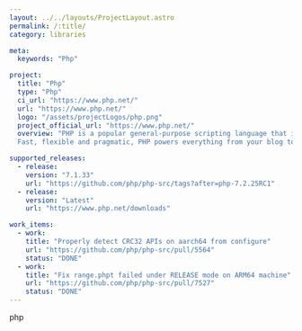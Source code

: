 ```yaml
---
layout: ../../layouts/ProjectLayout.astro
permalink: /:title/
category: libraries

meta:
  keywords: "Php"

project:
  title: "Php"
  type: "Php"
  ci_url: "https://www.php.net/"
  url: "https://www.php.net/"
  logo: "/assets/projectLogos/php.png"
  project_official_url: "https://www.php.net/"
  overview: "PHP is a popular general-purpose scripting language that is especially suited to web development.
  Fast, flexible and pragmatic, PHP powers everything from your blog to the most popular websites in the world."

supported_releases:
  - release:
    version: "7.1.33"
    url: "https://github.com/php/php-src/tags?after=php-7.2.25RC1"
  - release:
    version: "Latest"
    url: "https://www.php.net/downloads"

work_items:
  - work:
    title: "Properly detect CRC32 APIs on aarch64 from configure"
    url: "https://github.com/php/php-src/pull/5564"
    status: "DONE"
  - work:
    title: "Fix range.phpt failed under RELEASE mode on ARM64 machine"
    url: "https://github.com/php/php-src/pull/7527"
    status: "DONE"
---
```


<p>php</p>
